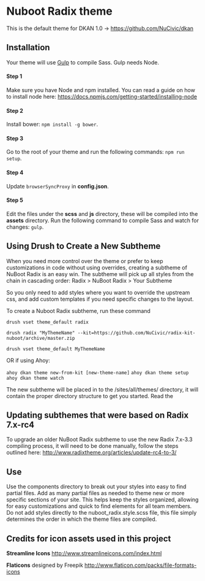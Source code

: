 # Nuboot Radix theme

This is the default theme for DKAN 1.0 -> https://github.com/NuCivic/dkan


## Installation

Your theme will use [Gulp](http://gulpjs.com) to compile Sass. Gulp needs Node.

#### Step 1
Make sure you have Node and npm installed.
You can read a guide on how to install node here: https://docs.npmjs.com/getting-started/installing-node

#### Step 2
Install bower: `npm install -g bower`.

#### Step 3
Go to the root of your theme and run the following commands: `npm run setup`.

#### Step 4
Update `browserSyncProxy` in **config.json**.

#### Step 5
Edit the files under the **scss** and **js** directory, these will be compiled into the **assets** directory.
Run the following command to compile Sass and watch for changes: `gulp`.

## Using Drush to Create a New Subtheme

When you need more control over the theme or prefer to keep customizations in code without using overrides, creating a subtheme of NuBoot Radix is an easy win. The subtheme will pick up all styles from the chain in cascading order: Radix > NuBoot Radix > Your Subtheme

So you only need to add styles where you want to override the upstream css, and add custom templates if you need specific changes to the layout.

To create a Nuboot Radix subtheme, run these command

```drush vset theme_default radix```

```drush radix "MyThemeName" --kit=https://github.com/NuCivic/radix-kit-nuboot/archive/master.zip```

```drush vset theme_default MyThemeName```

OR if using Ahoy:

```ahoy dkan theme new-from-kit [new-theme-name]```
```ahoy dkan theme setup```
```ahoy dkan theme watch```

The new subtheme will be placed in to the /sites/all/themes/ directory, it will contain the proper directory structure to get you started. Read the 


## Updating subthemes that were based on Radix 7.x-rc4

To upgrade an older NuBoot Radix subtheme to use the new Radix 7.x-3.3 compiling process, it will need to be done manually, follow the steps outlined here:
http://www.radixtheme.org/articles/update-rc4-to-3/


## Use

Use the components directory to break out your styles into easy to find partial files. Add as many partial files as needed to theme new or more specific sections of your site. This helps keep the styles organized, allowing for easy customizations and quick to find elements for all team members. Do not add styles directly to the nuboot_radix.style.scss file, this file simply determines the order in which the theme files are compiled.



## Credits for icon assets used in this project

**Streamline Icons** http://www.streamlineicons.com/index.html

**Flaticons** designed by Freepik http://www.flaticon.com/packs/file-formats-icons
